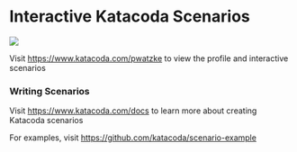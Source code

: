 # Interactive Katacoda Scenarios

[![](http://shields.katacoda.com/katacoda/pwatzke/count.svg)](https://www.katacoda.com/pwatzke "Get your profile on Katacoda.com")

Visit https://www.katacoda.com/pwatzke to view the profile and interactive scenarios

### Writing Scenarios
Visit https://www.katacoda.com/docs to learn more about creating Katacoda scenarios

For examples, visit https://github.com/katacoda/scenario-example
